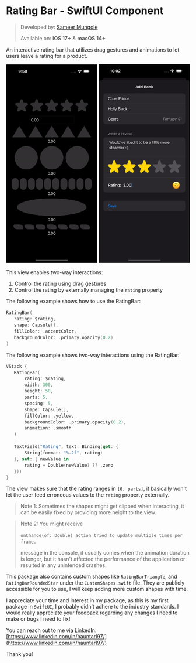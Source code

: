 # Rating Bar - SwiftUI Component

> Developed by: [Sameer Mungole](https://www.linkedin.com/in/hauntarl97/)
>
> Available on: **iOS 17+** & **macOS 14+**

An interactive rating bar that utilizes drag gestures and animations to let users leave a rating for a product.

<img src="https://github.com/hauntarl/hauntarl/blob/master/RatingBar/RatingBarExamples.gif" width="250"> <img src="https://github.com/hauntarl/hauntarl/blob/master/RatingBar/RatingBarDemoApp.gif" width="250">

This view enables two-way interactions:

1. Control the rating using drag gestures
2. Control the rating by externally managing the `rating` property

The following example shows how to use the RatingBar:

```swift
RatingBar(
   rating: $rating,
   shape: Capsule(),
   fillColor: .accentColor,
   backgroundColor: .primary.opacity(0.2)
)
```

 The following example shows two-way interactions using the RatingBar:

```swift
VStack {
   RatingBar(
       rating: $rating,
       width: 300,
       height: 50,
       parts: 5,
       spacing: 5,
       shape: Capsule(),
       fillColor: .yellow,
       backgroundColor: .primary.opacity(0.2),
       animation: .smooth
   )

   TextField("Rating", text: Binding(get: {
       String(format: "%.2f", rating)
   }, set: { newValue in
       rating = Double(newValue) ?? .zero
   }))
}
```

The view makes sure that the rating ranges in `[0, parts]`, it basically won't let the user feed erroneous values to the `rating` property externally.

>Note 1: Sometimes the shapes might get clipped when interacting, it can be easily fixed
>by providing more height to the view.

>Note 2: You might receive 
>
>`onChange(of: Double) action tried to update multiple times per frame.`
>
> message in the console, it usually comes when the animation duration is
>longer, but it hasn't affected the performance of the application or resulted in any
>unintended crashes.

This package also contains custom shapes like `RatingBarTriangle`, and `RatingBarRoundedStar` under the `CustomShapes.swift` file. They are publicly accessible for you to use, I will keep adding more custom shapes with time.

I appreciate your time and interest in my package, as this is my first package in `SwiftUI`, I probably didn't adhere to the industry standards. I would really appreciate your feedback regarding any changes I need to make or bugs I need to fix!

You can reach out to me via LinkedIn: [https://www.linkedin.com/in/hauntarl97/](https://www.linkedin.com/in/hauntarl97/)

Thank you!
